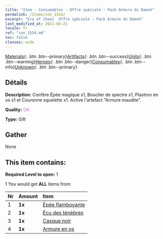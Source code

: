 ```yaml
---
title: "Item - Consumables - Offre spéciale : Pack Armure du Damné"
permalink: /Items/con_1554/
excerpt: "Era of Chaos  Offre spéciale : Pack Armure du Damné"
last_modified_at: 2021-04-21
locale: fr
ref: "con_1554.md"
toc: false
classes: wide
---
```

 [Materials](/fr/Items/){: .btn .btn--primary}[Artifacts](/fr/Items/Artifacts/){: .btn .btn--success}[Units](/fr/Items/Units/){: .btn .btn--warning}[Heroes](/fr/Items/Heroes/){: .btn .btn--danger}[Consumables](/fr/Items/Consumables/){: .btn .btn--info}[Unknown](/fr/Items/Unknown/){: .btn .btn--primary}

## Détails
 **Description:** Confère Épée magique x1, Bouclier de spectre x1, Plastron en os x1 et Couronne squelette x1. Active l'artefact \"Armure maudite\".

 **Quality:** <span style="color: #DA70D6">OK</span>

 **Type:** Gift

## Gather

  None

## This item contains:

 **Required Level to open:** 1

 1 You would get **ALL** items  from:

  | Nr | Amount |     Item    |
  |:---|:-------|:------------|
  | 1 |  **1x** | [Épée flamboyante](/fr/Items/art_121/) |  | 
  | 2 |  **1x** | [Écu des ténèbres](/fr/Items/art_122/) |  | 
  | 3 |  **1x** | [Casque noir](/fr/Items/art_123/) |  | 
  | 4 |  **1x** | [Armure en os](/fr/Items/art_124/) |  | 
